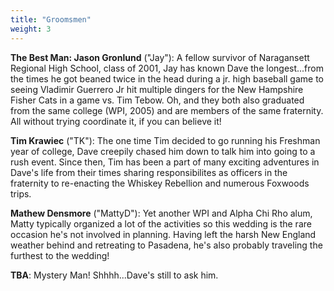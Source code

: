```yaml
---
title: "Groomsmen"
weight: 3
---
```

**The Best Man: Jason Gronlund** ("Jay"): A fellow survivor of Naragansett Regional High School, class of 2001, Jay has known Dave the longest...from the times he got beaned twice in the head during a jr. high baseball game to seeing Vladimir Guerrero Jr hit multiple dingers for the New Hampshire Fisher Cats in a game vs. Tim Tebow. Oh, and they both also graduated from the same college (WPI, 2005) and are members of the same fraternity. All without trying coordinate it, if you can believe it!

**Tim Krawiec** ("TK"): The one time Tim decided to go running his Freshman year of college, Dave creepily chased him down to talk him into going to a rush event. Since then, Tim has been a part of many exciting adventures in Dave's life from their times sharing responsibilites as officers in the fraternity to re-enacting the Whiskey Rebellion and numerous Foxwoods trips.

**Mathew Densmore** ("MattyD"): Yet another WPI and Alpha Chi Rho alum, Matty typically organized a lot of the activities so this wedding is the rare occasion he's not involved in planning. Having left the harsh New England weather behind and retreating to Pasadena, he's also probably traveling the furthest to the wedding!

**TBA**: Mystery Man! Shhhh...Dave's still to ask him.
